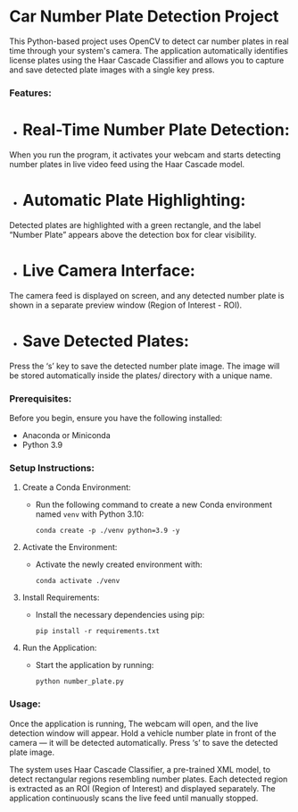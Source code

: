 # Car Number Plate Detection Project

This Python-based project uses OpenCV to detect car number plates in real time through your system's camera. The application automatically identifies license plates using the Haar Cascade Classifier and allows you to capture and save detected plate images with a single key press.

### **Features:**

- # Real-Time Number Plate Detection:
When you run the program, it activates your webcam and starts detecting number plates in live video feed using the Haar Cascade model.
- # Automatic Plate Highlighting:
Detected plates are highlighted with a green rectangle, and the label “Number Plate” appears above the detection box for clear visibility.
- # Live Camera Interface:
The camera feed is displayed on screen, and any detected number plate is shown in a separate preview window (Region of Interest - ROI).
- # Save Detected Plates:
Press the ‘s’ key to save the detected number plate image. The image will be stored automatically inside the plates/ directory with a unique name.

### **Prerequisites:**

Before you begin, ensure you have the following installed:

- Anaconda or Miniconda
- Python 3.9

### **Setup Instructions:**

1. Create a Conda Environment:
   - Run the following command to create a new Conda environment named `venv` with Python 3.10:
     ```
     conda create -p ./venv python=3.9 -y

     ```

2. Activate the Environment:
   - Activate the newly created environment with:
     ```
     conda activate ./venv
     ```

3. Install Requirements:
   - Install the necessary dependencies using pip:
     ```
     pip install -r requirements.txt
     ```

4. Run the Application:
   - Start the application by running:
     ```
     python number_plate.py
     ```

### **Usage:**

Once the application is running, The webcam will open, and the live detection window will appear. Hold a vehicle number plate in front of the camera — it will be detected automatically. Press ‘s’ to save the detected plate image. 
              

The system uses Haar Cascade Classifier, a pre-trained XML model, to detect rectangular regions resembling number plates. Each detected region is extracted as an ROI (Region of Interest) and displayed separately. The application continuously scans the live feed until manually stopped.




